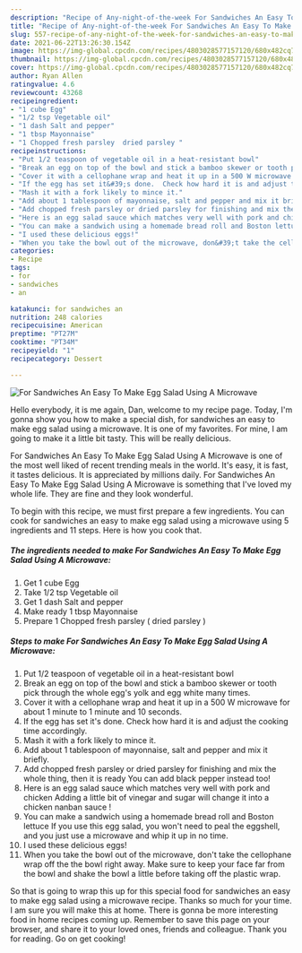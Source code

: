 ```yaml
---
description: "Recipe of Any-night-of-the-week For Sandwiches An Easy To Make Egg Salad Using A Microwave"
title: "Recipe of Any-night-of-the-week For Sandwiches An Easy To Make Egg Salad Using A Microwave"
slug: 557-recipe-of-any-night-of-the-week-for-sandwiches-an-easy-to-make-egg-salad-using-a-microwave
date: 2021-06-22T13:26:30.154Z
image: https://img-global.cpcdn.com/recipes/4803028577157120/680x482cq70/for-sandwiches-an-easy-to-make-egg-salad-using-a-microwave-recipe-main-photo.jpg
thumbnail: https://img-global.cpcdn.com/recipes/4803028577157120/680x482cq70/for-sandwiches-an-easy-to-make-egg-salad-using-a-microwave-recipe-main-photo.jpg
cover: https://img-global.cpcdn.com/recipes/4803028577157120/680x482cq70/for-sandwiches-an-easy-to-make-egg-salad-using-a-microwave-recipe-main-photo.jpg
author: Ryan Allen
ratingvalue: 4.6
reviewcount: 43268
recipeingredient:
- "1 cube Egg"
- "1/2 tsp Vegetable oil"
- "1 dash Salt and pepper"
- "1 tbsp Mayonnaise"
- "1 Chopped fresh parsley  dried parsley "
recipeinstructions:
- "Put 1/2 teaspoon of vegetable oil in a heat-resistant bowl"
- "Break an egg on top of the bowl and stick a bamboo skewer or tooth pick through the whole egg&#39;s yolk and egg white many times."
- "Cover it with a cellophane wrap and heat it up in a 500 W microwave for about 1 minute to 1 minute and 10 seconds."
- "If the egg has set it&#39;s done.  Check how hard it is and adjust the cooking time accordingly."
- "Mash it with a fork likely to mince it."
- "Add about 1 tablespoon of mayonnaise, salt and pepper and mix it briefly."
- "Add chopped fresh parsley or dried parsley for finishing and mix the whole thing, then it is ready You can add black pepper instead too!"
- "Here is an egg salad sauce which matches very well with pork and chicken Adding a little bit of vinegar and sugar will change it into a chicken nanban sauce !"
- "You can make a sandwich using a homemade bread roll and Boston lettuce If you use this egg salad, you won&#39;t need to peal the eggshell, and you just use a microwave and whip it up in no time."
- "I used these delicious eggs!"
- "When you take the bowl out of the microwave, don&#39;t take the cellophane wrap off the the bowl right away. Make sure to keep your face far from the bowl and shake the bowl a little before taking off the plastic wrap."
categories:
- Recipe
tags:
- for
- sandwiches
- an

katakunci: for sandwiches an 
nutrition: 248 calories
recipecuisine: American
preptime: "PT27M"
cooktime: "PT34M"
recipeyield: "1"
recipecategory: Dessert

---
```



![For Sandwiches An Easy To Make Egg Salad Using A Microwave](https://img-global.cpcdn.com/recipes/4803028577157120/680x482cq70/for-sandwiches-an-easy-to-make-egg-salad-using-a-microwave-recipe-main-photo.jpg)

Hello everybody, it is me again, Dan, welcome to my recipe page. Today, I'm gonna show you how to make a special dish, for sandwiches an easy to make egg salad using a microwave. It is one of my favorites. For mine, I am going to make it a little bit tasty. This will be really delicious.



For Sandwiches An Easy To Make Egg Salad Using A Microwave is one of the most well liked of recent trending meals in the world. It's easy, it is fast, it tastes delicious. It is appreciated by millions daily. For Sandwiches An Easy To Make Egg Salad Using A Microwave is something that I've loved my whole life. They are fine and they look wonderful.


To begin with this recipe, we must first prepare a few ingredients. You can cook for sandwiches an easy to make egg salad using a microwave using 5 ingredients and 11 steps. Here is how you cook that.

<!--inarticleads1-->

##### The ingredients needed to make For Sandwiches An Easy To Make Egg Salad Using A Microwave:

1. Get 1 cube Egg
1. Take 1/2 tsp Vegetable oil
1. Get 1 dash Salt and pepper
1. Make ready 1 tbsp Mayonnaise
1. Prepare 1 Chopped fresh parsley ( dried parsley )




<!--inarticleads2-->

##### Steps to make For Sandwiches An Easy To Make Egg Salad Using A Microwave:

1. Put 1/2 teaspoon of vegetable oil in a heat-resistant bowl
1. Break an egg on top of the bowl and stick a bamboo skewer or tooth pick through the whole egg&#39;s yolk and egg white many times.
1. Cover it with a cellophane wrap and heat it up in a 500 W microwave for about 1 minute to 1 minute and 10 seconds.
1. If the egg has set it&#39;s done.  Check how hard it is and adjust the cooking time accordingly.
1. Mash it with a fork likely to mince it.
1. Add about 1 tablespoon of mayonnaise, salt and pepper and mix it briefly.
1. Add chopped fresh parsley or dried parsley for finishing and mix the whole thing, then it is ready You can add black pepper instead too!
1. Here is an egg salad sauce which matches very well with pork and chicken Adding a little bit of vinegar and sugar will change it into a chicken nanban sauce !
1. You can make a sandwich using a homemade bread roll and Boston lettuce If you use this egg salad, you won&#39;t need to peal the eggshell, and you just use a microwave and whip it up in no time.
1. I used these delicious eggs!
1. When you take the bowl out of the microwave, don&#39;t take the cellophane wrap off the the bowl right away. Make sure to keep your face far from the bowl and shake the bowl a little before taking off the plastic wrap.




So that is going to wrap this up for this special food for sandwiches an easy to make egg salad using a microwave recipe. Thanks so much for your time. I am sure you will make this at home. There is gonna be more interesting food in home recipes coming up. Remember to save this page on your browser, and share it to your loved ones, friends and colleague. Thank you for reading. Go on get cooking!
